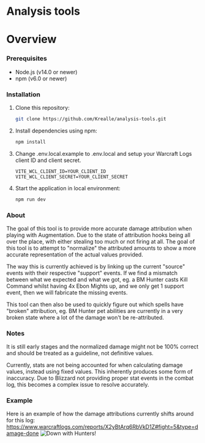 # Analysis tools

# Overview
### Prerequisites

- Node.js (v14.0 or newer)
- npm (v6.0 or newer)

### Installation

1. Clone this repository:

   ```bash
   git clone https://github.com/Krealle/analysis-tools.git
   ```
2. Install dependencies using npm:
   ```bash
   npm install
   ```
3. Change .env.local.example to .env.local and setup your Warcraft Logs client ID and client secret.
   ```
   VITE_WCL_CLIENT_ID=YOUR_CLIENT_ID
   VITE_WCL_CLIENT_SECRET=YOUR_CLIENT_SECRET
   ```
4. Start the application in local environment:
    ```bash
   npm run dev
   ```

### About
The goal of this tool is to provide more accurate damage attribution when playing with Augmentation. Due to the state of attribution hooks being all over the place, with either stealing too much or not firing at all.
The goal of this tool is to attempt to "normalize" the attributed amounts to show a more accurate representation of the actual values provided.

The way this is currently achieved is by linking up the current "source" events with their respective "support" events. If we find a mismatch between what we expected and what we got, eg. a BM Hunter casts Kill Command whilst having 4x Ebon Mights up, and we only get 1 support event, then we will fabricate the missing events.

This tool can then also be used to quickly figure out which spells have "broken" attribution, eg. BM Hunter pet abilities are currently in a very broken state where a lot of the damage won't be re-attributed.

### Notes
It is still early stages and the normalized damage might not be 100% correct and should be treated as a guideline, not definitive values.

Currently, stats are not being accounted for when calculating damage values, instead using fixed values. This inherently produces some form of inaccuracy. Due to Blizzard not providing proper stat events in the combat log, this becomes a complex issue to resolve accurately.

### Example
Here is an example of how the damage attributions currently shifts around for this log: https://www.warcraftlogs.com/reports/X2yBtArq6RbVkD1Z#fight=5&type=damage-done
![Down with Hunters!](https://i.imgur.com/6SrvpBX.png)